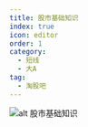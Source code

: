 ```yaml
---
title: 股市基础知识
index: true
icon: editor
order: 1
category:
  - 短线
  - 大A
tag:
  - 淘股吧
---
```


![alt 股市基础知识](股市基础知识.svg)